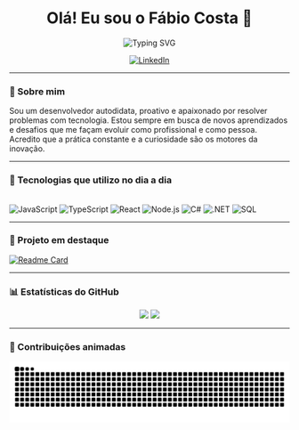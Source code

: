 <h1 align="center">Olá! Eu sou o Fábio Costa 👋</h1>

<p align="center">
  <img src="https://readme-typing-svg.herokuapp.com?font=Fira+Code&size=24&pause=1000&color=F75C7E&center=true&vCenter=true&width=435&lines=Desenvolvedor+Full+Stack;Apaixonado+por+tecnologia;Em+constante+evolução" alt="Typing SVG" />
</p>

<p align="center">
  <a href="https://www.linkedin.com/in/fabio-costa-silva-/">
    <img src="https://img.shields.io/badge/LinkedIn-0077B5?style=for-the-badge&logo=linkedin&logoColor=white" alt="LinkedIn">
  </a>
</p>

---

### 🚀 Sobre mim

Sou um desenvolvedor autodidata, proativo e apaixonado por resolver problemas com tecnologia. Estou sempre em busca de novos aprendizados e desafios que me façam evoluir como profissional e como pessoa. Acredito que a prática constante e a curiosidade são os motores da inovação.

---

### 🧰 Tecnologias que utilizo no dia a dia

<div style="display: inline-block"><br/>
  <img alt="JavaScript" src="https://img.shields.io/badge/JavaScript-F7DF1E?style=for-the-badge&logo=javascript&logoColor=black"/>
  <img alt="TypeScript" src="https://img.shields.io/badge/TypeScript-007ACC?style=for-the-badge&logo=typescript&logoColor=white"/>
  <img alt="React" src="https://img.shields.io/badge/React-20232A?style=for-the-badge&logo=react&logoColor=61DAFB"/>
  <img alt="Node.js" src="https://img.shields.io/badge/Node.js-43853D?style=for-the-badge&logo=node.js&logoColor=white"/>
  <img alt="C#" src="https://img.shields.io/badge/C%23-239120?style=for-the-badge&logo=c-sharp&logoColor=white"/>
  <img alt=".NET" src="https://img.shields.io/badge/.NET-512BD4?style=for-the-badge&logo=dotnet&logoColor=white"/>
  <img alt="SQL" src="https://img.shields.io/badge/SQL-4479A1?style=for-the-badge&logo=sql&logoColor=white"/>
</div>

---

### 📌 Projeto em destaque

[![Readme Card](https://github-readme-stats.vercel.app/api/pin/?username=fabiocosta123&repo=Instituto_Anexa&theme=radical)](https://github.com/fabiocosta123/Instituto_Anexa)

---

### 📊 Estatísticas do GitHub

<div align="center">
  <img height="180em" src="https://github-readme-stats.vercel.app/api?username=fabiocosta123&show_icons=true&theme=radical"/>
  <img height="180em" src="https://github-readme-stats.vercel.app/api/top-langs/?username=fabiocosta123&layout=compact&theme=radical"/>
</div>

---

### 🐍 Contribuições animadas

![snake gif](https://github.com/fabiocosta123/fabiocosta123/blob/output/github-contribution-grid-snake.svg)

